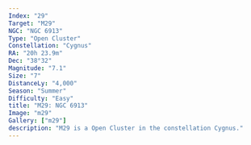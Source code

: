 ```yaml
---
Index: "29"
Target: "M29"
NGC: "NGC 6913"
Type: "Open Cluster"
Constellation: "Cygnus"
RA: "20h 23.9m"
Dec: "38°32"
Magnitude: "7.1"
Size: "7"
DistanceLy: "4,000"
Season: "Summer"
Difficulty: "Easy"
title: "M29: NGC 6913"
Image: "m29"
Gallery: ["m29"]
description: "M29 is a Open Cluster in the constellation Cygnus."
---
```

